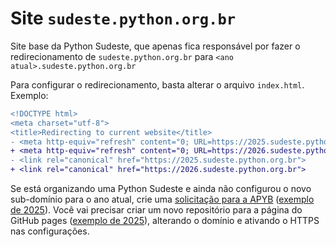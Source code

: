 # Site `sudeste.python.org.br`

Site base da Python Sudeste, que apenas fica responsável por fazer o redirecionamento de `sudeste.python.org.br` para `<ano atual>.sudeste.python.org.br`

Para configurar o redirecionamento, basta alterar o arquivo `index.html`. Exemplo:

```diff
<!DOCTYPE html>
<meta charset="utf-8">
<title>Redirecting to current website</title>
- <meta http-equiv="refresh" content="0; URL=https://2025.sudeste.python.org.br">
+ <meta http-equiv="refresh" content="0; URL=https://2026.sudeste.python.org.br">
- <link rel="canonical" href="https://2025.sudeste.python.org.br">
+ <link rel="canonical" href="https://2026.sudeste.python.org.br">
```

Se está organizando uma Python Sudeste e ainda não configurou o novo sub-domínio para o ano atual, crie uma [solicitação para a APYB](https://github.com/apyb/comunidade/discussions/) ([exemplo de 2025](https://github.com/apyb/comunidade/discussions/191)). Você vai precisar criar um novo repositório para a página do GitHub pages ([exemplo de 2025](https://github.com/pythonsudeste/pyse2025)), alterando o domínio e ativando o HTTPS nas configurações. 

